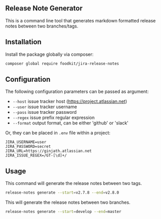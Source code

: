 ## Release Note Generator

This is a command line tool that generates markdown formatted release notes between two branches/tags.  

## Installation

Install the package globally via composer:

``` sh
composer global require foodkit/jira-release-notes
```

## Configuration

The following configuration parameters can be passed as argument:

* `--host` issue tracker host (https://project.atlassian.net)
* `--user` issue tracker username
* `--pass` issue tracker password
* `--regex` issue prefix regular expression
* `--format` output format, can be either 'github' or 'slack'

Or, they can be placed in `.env` file within a project:

```
JIRA_USERNAME=user
JIRA_PASSWORD=secret
JIRA_URL=https://ginjath.atlassian.net
JIRA_ISSUE_REGEX=/GT-[\d]+/
```

## Usage

This command will generate the release notes between two tags.

``` sh
release-notes generate --start=v2.7.8 --end=v2.8.0
```

This will generate the release notes between two branches.

``` sh
release-notes generate --start=develop --end=master
```